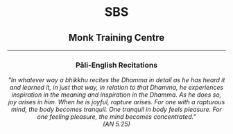 <center>

# SBS

## Monk Training Centre

---

### Pāli-English Recitations

<em>"In whatever way a bhikkhu recites the Dhamma in detail as he has heard it and learned it, in just that way, in relation to that Dhamma, he experiences inspiration in the meaning and inspiration in the Dhamma. As he does so, joy arises in him. When he is joyful, rapture arises. For one with a rapturous mind, the body becomes tranquil. One tranquil in body feels pleasure. For one feeling pleasure, the mind becomes concentrated."</em><br>
<em>(AN 5.25)</em>

</center>
